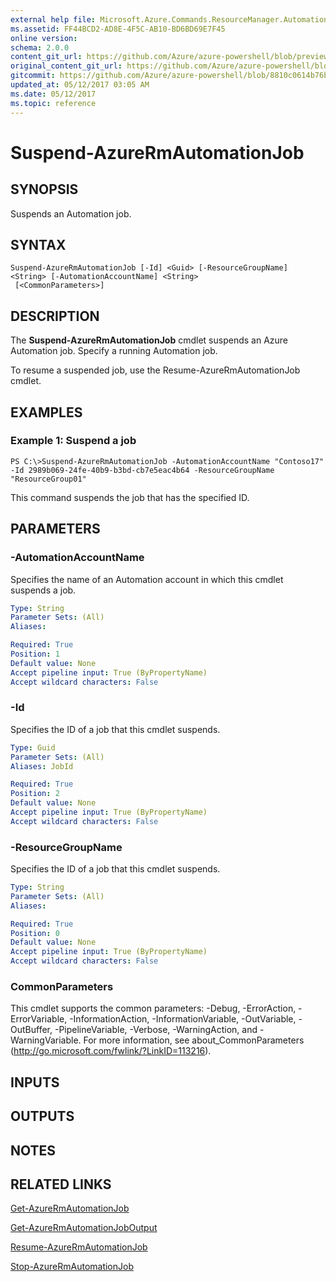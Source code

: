 ```yaml
---
external help file: Microsoft.Azure.Commands.ResourceManager.Automation.dll-Help.xml
ms.assetid: FF44BCD2-AD8E-4F5C-AB10-BD6BD69E7F45
online version:
schema: 2.0.0
content_git_url: https://github.com/Azure/azure-powershell/blob/preview/src/ResourceManager/Automation/Commands.Automation/help/Suspend-AzureRMAutomationJob.md
original_content_git_url: https://github.com/Azure/azure-powershell/blob/preview/src/ResourceManager/Automation/Commands.Automation/help/Suspend-AzureRMAutomationJob.md
gitcommit: https://github.com/Azure/azure-powershell/blob/8810c0614b76be8d014616888a4ae7733a452af9
updated_at: 05/12/2017 03:05 AM
ms.date: 05/12/2017
ms.topic: reference
---
```


# Suspend-AzureRmAutomationJob

## SYNOPSIS
Suspends an Automation job.

## SYNTAX

```
Suspend-AzureRmAutomationJob [-Id] <Guid> [-ResourceGroupName] <String> [-AutomationAccountName] <String>
 [<CommonParameters>]
```

## DESCRIPTION
The **Suspend-AzureRmAutomationJob** cmdlet suspends an Azure Automation job.
Specify a running Automation job.

To resume a suspended job, use the Resume-AzureRmAutomationJob cmdlet.

## EXAMPLES

### Example 1: Suspend a job
```
PS C:\>Suspend-AzureRmAutomationJob -AutomationAccountName "Contoso17" -Id 2989b069-24fe-40b9-b3bd-cb7e5eac4b64 -ResourceGroupName "ResourceGroup01"
```

This command suspends the job that has the specified ID.

## PARAMETERS

### -AutomationAccountName
Specifies the name of an Automation account in which this cmdlet suspends a job.

```yaml
Type: String
Parameter Sets: (All)
Aliases: 

Required: True
Position: 1
Default value: None
Accept pipeline input: True (ByPropertyName)
Accept wildcard characters: False
```

### -Id
Specifies the ID of a job that this cmdlet suspends.

```yaml
Type: Guid
Parameter Sets: (All)
Aliases: JobId

Required: True
Position: 2
Default value: None
Accept pipeline input: True (ByPropertyName)
Accept wildcard characters: False
```

### -ResourceGroupName
Specifies the ID of a job that this cmdlet suspends.

```yaml
Type: String
Parameter Sets: (All)
Aliases: 

Required: True
Position: 0
Default value: None
Accept pipeline input: True (ByPropertyName)
Accept wildcard characters: False
```

### CommonParameters
This cmdlet supports the common parameters: -Debug, -ErrorAction, -ErrorVariable, -InformationAction, -InformationVariable, -OutVariable, -OutBuffer, -PipelineVariable, -Verbose, -WarningAction, and -WarningVariable. For more information, see about_CommonParameters (http://go.microsoft.com/fwlink/?LinkID=113216).

## INPUTS

## OUTPUTS

## NOTES

## RELATED LINKS

[Get-AzureRmAutomationJob](./Get-AzureRMAutomationJob.md)

[Get-AzureRmAutomationJobOutput](./Get-AzureRMAutomationJobOutput.md)

[Resume-AzureRmAutomationJob](./Resume-AzureRMAutomationJob.md)

[Stop-AzureRmAutomationJob](./Stop-AzureRMAutomationJob.md)


